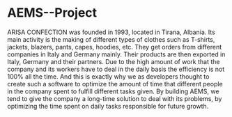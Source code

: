 # AEMS--Project
ARISA CONFECTION was founded in 1993, located in Tirana, Albania. Its main activity is the making of different types of clothes such as T-shirts, jackets, blazers, pants, capes, hoodies, etc. They get orders from different companies in Italy and Germany mainly. Their products are then exported in Italy, Germany and their partners. Due to the high amount of work that the company and its workers have to deal in the daily basis the efficiency is not 100% all the time. And this is exactly why we as developers thought to create such a software to optimize the amount of time that different people in the company spent to fulfill different tasks given. 
By building AEMS, we tend to give the company a long-time solution to deal with its problems, by optimizing the time spent on daily tasks responsible for future growth.
